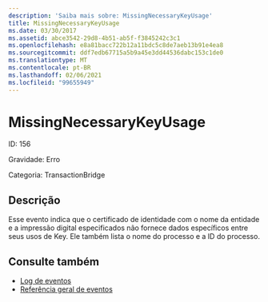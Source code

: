 ```yaml
---
description: 'Saiba mais sobre: MissingNecessaryKeyUsage'
title: MissingNecessaryKeyUsage
ms.date: 03/30/2017
ms.assetid: abce3542-29d8-4b51-ab5f-f3845242c3c1
ms.openlocfilehash: e8a81bacc722b12a11bdc5c8de7aeb13b91e4ea8
ms.sourcegitcommit: ddf7edb67715a5b9a45e3dd44536dabc153c1de0
ms.translationtype: MT
ms.contentlocale: pt-BR
ms.lasthandoff: 02/06/2021
ms.locfileid: "99655949"
---
```

# <a name="missingnecessarykeyusage"></a>MissingNecessaryKeyUsage

ID: 156  
  
 Gravidade: Erro  
  
 Categoria: TransactionBridge  
  
## <a name="description"></a>Descrição  

 Esse evento indica que o certificado de identidade com o nome da entidade e a impressão digital especificados não fornece dados específicos entre seus usos de Key. Ele também lista o nome do processo e a ID do processo.  
  
## <a name="see-also"></a>Consulte também

- [Log de eventos](index.md)
- [Referência geral de eventos](events-general-reference.md)
